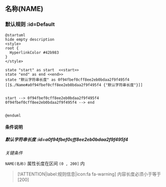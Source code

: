 ## 名称(NAME) <!-- {docsify-ignore-all} -->

   

### 默认规则 :id=Default

```plantuml
@startuml
hide empty description
<style>
root {
  HyperlinkColor #42b983
}
</style>

state "start" as start  <<start>>
state "end" as end <<end>>
state "默认字符串长度" as 0f94fbef0cff8ee2eb0bdaa2f9f495f4 [[$./Name#a0f94fbef0cff8ee2eb0bdaa2f9f495f4 {"默认字符串长度"}]]


start --> 0f94fbef0cff8ee2eb0bdaa2f9f495f4 
0f94fbef0cff8ee2eb0bdaa2f9f495f4 --> end 


@enduml
```

#### 条件说明

##### 默认字符串长度 :id=a0f94fbef0cff8ee2eb0bdaa2f9f495f4


*关键条件*


`NAME(名称)` 属性长度在区间 `(0 , 200]` 内

> [!ATTENTION|label:规则信息|icon:fa fa-warning]
> 内容长度必须小于等于[200]







